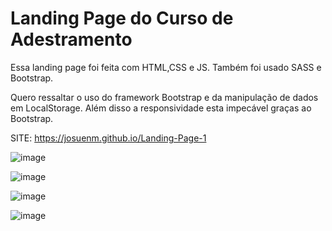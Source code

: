 # Landing Page do Curso de Adestramento

Essa landing page foi feita com HTML,CSS e JS. Também foi usado SASS e Bootstrap.

Quero ressaltar o uso do framework Bootstrap e da manipulação de dados em LocalStorage. Além disso a responsividade esta impecável graças ao Bootstrap.

SITE: https://josuenm.github.io/Landing-Page-1

![image](https://user-images.githubusercontent.com/83486074/131728177-23476c5d-820f-4c69-ba4c-bdbdad08a5cd.png)

![image](https://user-images.githubusercontent.com/83486074/131728268-05b123c9-9dc6-4c30-8abe-7dffd83bcd73.png)

![image](https://user-images.githubusercontent.com/83486074/131728382-7dfa7d12-dd99-4c34-bbda-6494c3a45224.png)

![image](https://user-images.githubusercontent.com/83486074/131728295-1c48f83d-9bc1-430d-8775-e73d7e43dc0b.png)
